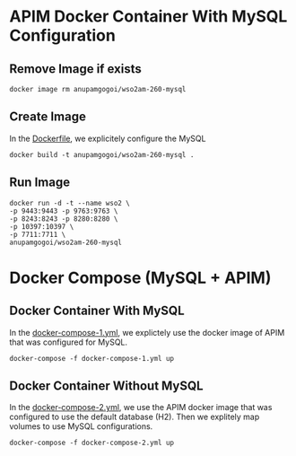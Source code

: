 
# APIM Docker Container With MySQL Configuration

## Remove Image if exists
```
docker image rm anupamgogoi/wso2am-260-mysql
```

## Create Image
In the [Dockerfile](https://github.com/anupamgogoi-wso2/docker-wso2/blob/master/APIM/mysql/Dockerfile), we explicitely configure the MySQL
```
docker build -t anupamgogoi/wso2am-260-mysql .
```

## Run Image

```
docker run -d -t --name wso2 \
-p 9443:9443 -p 9763:9763 \
-p 8243:8243 -p 8280:8280 \
-p 10397:10397 \
-p 7711:7711 \
anupamgogoi/wso2am-260-mysql
```

# Docker Compose (MySQL + APIM)

## Docker Container With MySQL
In the [docker-compose-1.yml](https://github.com/anupamgogoi-wso2/docker-wso2/blob/master/APIM/mysql/docker-compose-1.yml), we explictely use the docker image of APIM that was configured for MySQL.
```
docker-compose -f docker-compose-1.yml up
```

## Docker Container Without MySQL
In the [docker-compose-2.yml](https://github.com/anupamgogoi-wso2/docker-wso2/blob/master/APIM/mysql/docker-compose-2.yml), we use the APIM docker image that was configured to use the default database (H2). Then we explitely map volumes to use MySQL configurations.
```
docker-compose -f docker-compose-2.yml up
```
